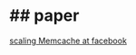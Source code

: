 # ## paper



[scaling Memcache at facebook](https://pdos.csail.mit.edu/6.824/papers/memcache-fb.pdf)



